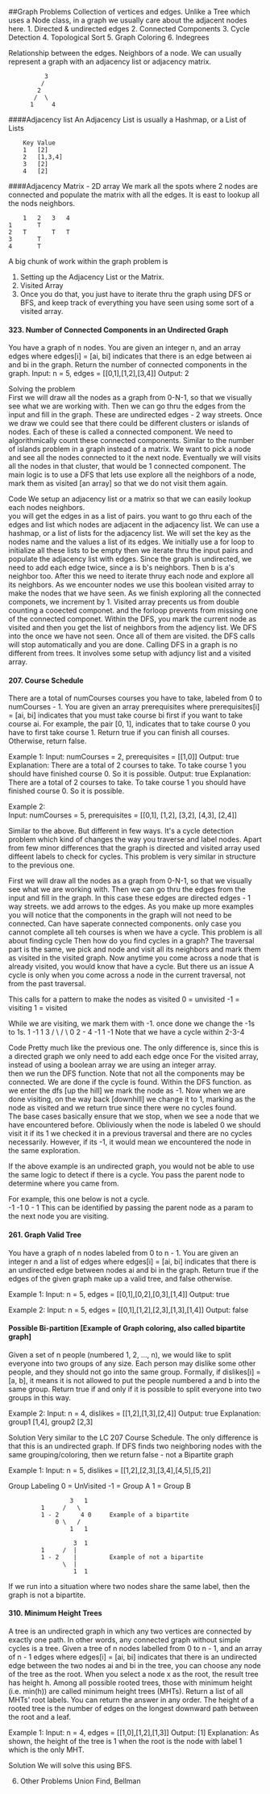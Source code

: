 ##Graph Problems
Collection of vertices and edges. Unlike a Tree which uses a Node class, in a graph we usually care about the adjacent nodes here.
    1. Directed & undirected edges
    2. Connected Components
    3. Cycle Detection
    4. Topological Sort
    5. Graph Coloring
    6. Indegrees

Relationship between the edges. Neighbors of a node. We can usually represent a graph with an adjacency list or adjacency matrix.

              3
             / 
            2
           /  \
          1     4
        
####Adjacency list
   An Adjacency List is usually a Hashmap, or a List of Lists
   
   
        Key Value
        1   [2]
        2   [1,3,4]
        3   [2]
        4   [2]

####Adjacency Matrix - 2D array 
We mark all the spots where 2 nodes are connected and populate the matrix with all the edges. 
It is east to lookup all the nods neighbors.

        1   2   3   4
    1       T
    2   T       T   T
    3       T
    4       T

A big chunk of work within the graph problem is 
1. Setting up the  Adjacency List or the Matrix.
2. Visited Array 
3. Once you do that, you just have to iterate thru the graph using DFS or BFS, and keep track of everything you have seen using some sort of a visited array. 



#### 323. Number of Connected Components in an Undirected Graph
You have a graph of n nodes. You are given an integer n, and an array edges where edges[i] = [ai, bi] indicates that there is an edge between ai and bi in the graph.
Return the number of connected components in the graph.
Input:     n = 5, 
       edges = [[0,1],[1,2],[3,4]]
Output: 2

Solving the problem    
    First we will draw all the nodes as a graph from 0-N-1, so that we visually see what we are working with. 
    Then we can go thru the edges from the input and fill in the graph.
    These are undirected edges - 2 way streets.
    Once we draw we could see that there could be different clusters or islands of nodes.
    Each of these is called a connected component. 
    We need to algorithmically count these connected components. 
    Similar to the number of islands problem in a graph instead of a matrix.
    We want to pick a node and see all the nodes connected to it the next node. 
    Eventually we will visits all the nodes in that cluster, that would be 1 connected component. 
    The main logic is to use a DFS that lets use explore all the neighbors of a node, mark them as visited [an array] so that we do not visit them again.  
     
Code
    We setup an adjacency list or a matrix  so that we can easily lookup each nodes neighbors.  
    you will get the edges in as a list of pairs. you want to go thru each of the edges and list which nodes are adjacent in the adjacency list.
    We can use a hashmap, or a list of lists for the adjacency list.
    We will set the key as the nodes name and the values a list of its edges.
    We initially use a for loop to initialize all these lists to be empty then we iterate thru the input pairs and populate the 
    adjacency list with edges.
    Since the graph is undirected, we need to add each edge twice, since a is b's neighbors. Then b is a's neighbor too.
    After this we need to iterate thruy each node and explore all its neighbors. 
    As we encounter nodes we use this boolean visited array to make the nodes that we have seen.
    As we finish exploring all the connected componets, we increment by 1.
    Visited array precents us from double counting a cooected componet.
    and the forloop prevents from missing one of the connected componet. 
    Within the DFS, you mark the current node as visited and then you get the list of neighbors from the adjency list. 
    We DFS into the once we have not seen. 
    Once all of them are visited. the DFS calls will stop automatically and you are done.
    Calling DFS in a graph is no different from trees. It involves some setup with adjuncy list and a visited array.

#### 207. Course Schedule
There are a total of numCourses courses you have to take, labeled from 0 to numCourses - 1. You are given an array prerequisites where prerequisites[i] = [ai, bi] indicates that you must take course bi first if you want to take course ai.
For example, the pair [0, 1], indicates that to take course 0 you have to first take course 1.
Return true if you can finish all courses. Otherwise, return false.

Example 1:
    Input: numCourses = 2, prerequisites = [[1,0]]
        Output: true
    Explanation: There are a total of 2 courses to take. 
    To take course 1 you should have finished course 0. So it is possible.
        Output: true
    Explanation: There are a total of 2 courses to take. 
    To take course 1 you should have finished course 0. So it is possible.

Example 2:        
Input: numCourses = 5, 
prerequisites = [[0,1], [1,2], [3,2], [4,3], [2,4]]

Similar to the above. But different in few ways. It's a cycle detection problem which kind of changes the way you traverse and label nodes.
Apart from few minor differences that the graph is directed and visited array used diffeent labels to check for cycles. 
This problem is very similar in structure to the previous one. 

First we will draw all the nodes as a graph from 0-N-1, so that we visually see what we are working with. 
Then we can go thru the edges from the input and fill in the graph.
In this case these edges are directed edges - 1 way streets. we add arrows to the edges.
As you make up more examples you will notice that the components in the graph will not need to be connected. 
Can have saperate connected components.
only case you cannot complete all teh courses is when we have a cycle. This problem is all about finding cycle
Then how do you find cycles in a graph?
The traversal part is the same, we pick and node and visit all its neighbors and mark them as visited in the visited graph.
Now anytime you come across a node that is already visited, you would know that have a cycle. But there us an issue
A cycle is only when you come across a node in the current traversal, not from the past traversal.

This calls for a pattern to make the nodes as visited
     0 = unvisited
    -1 = visiting
     1 = visited

While we are visiting, we mark them with -1. once done we change the -1s to 1s.
                1         -1
                1         3
              /   \    /    \ 
            0       2    -   4 -1
            1      -1
Note that we have a cycle within 2-3-4
    
    
Code
Pretty much like the previous one.
The only difference is, since this is a directed graph we only need to add each edge once
For the visited array, instead of using a boolean array we are using an integer array.     
then we run the DFS function. Note that not all the components may be connected.
We are done if the cycle is found. 
Within the DFS function. as we enter the dfs [up the hill] we mark the node as -1.
Now when we are done visiting, on the way back [downhill] we change it to 1, marking as the node as visited and we return true 
since there were no cycles found.    
The base cases basically ensure that we stop, when we see a node that we have encountered before. Obliviously when the node is labeled 0 we should visit it
if its 1 we checked it in a previous traversal and there are no cycles necessarily.
However, if its -1, it would mean we encountered the node in the same exploration.
 
If the above example is an undirected graph, you would not be able to use the same logic to detect if there is a cycle.
You pass the parent node to determine where you came from.

For example, this one below is not a cycle.    
        -1      -1
         0   -   1
This can be identified by passing the parent node as a param to the next node you are visiting.
        
#### 261. Graph Valid Tree
You have a graph of n nodes labeled from 0 to n - 1. You are given an integer n and a list of edges where edges[i] = [ai, bi] indicates that there is an undirected edge between nodes ai and bi in the graph.
Return true if the edges of the given graph make up a valid tree, and false otherwise.

Example 1:
Input: n = 5, edges = [[0,1],[0,2],[0,3],[1,4]]
Output: true

Example 2:
Input: n = 5, edges = [[0,1],[1,2],[2,3],[1,3],[1,4]]
Output: false

#### Possible Bi-partition [Example of Graph coloring, also called bipartite graph]
Given a set of n people (numbered 1, 2, ..., n), we would like to split everyone into two groups of any size.
Each person may dislike some other people, and they should not go into the same group.
Formally, if dislikes[i] = [a, b], it means it is not allowed to put the people numbered a and b into the same group.
Return true if and only if it is possible to split everyone into two groups in this way.

Example 2:
Input: n = 4, dislikes = [[1,2],[1,3],[2,4]]
Output: true
Explanation: group1 [1,4], group2 [2,3]

Solution
    Very similar to the LC 207 Course Schedule. 
    The only difference is that this is an undirected graph. 
    If DFS finds two neighboring nodes with the same grouping/coloring, then we return false - not a Bipartite graph

Example 1:
    Input: n = 5, dislikes = [[1,2],[2,3],[3,4],[4,5],[5,2]]

Group Labeling
   0 = UnVisited
  -1 = Group A
   1 = Group B
                   
                     3   1
             1     /   \
             1 - 2      4 0     Example of a bipartite
                 0 \   /
                     1   1
                    
                      3  1   
             1     /  | 
             1 - 2    |         Example of not a bipartite
                   \  | 
                      1  1
If we run into a situation where two nodes share the same label, then the graph is not a bipartite.
                                 
                        
#### 310. Minimum Height Trees
A tree is an undirected graph in which any two vertices are connected by exactly one path. 
In other words, any connected graph without simple cycles is a tree.
Given a tree of n nodes labelled from 0 to n - 1, and an array of n - 1 edges where edges[i] = [ai, bi] indicates that 
there is an undirected edge between the two nodes ai and bi in the tree, you can choose any node of the tree as the root. 
When you select a node x as the root, the result tree has height h. 
Among all possible rooted trees, those with minimum height (i.e. min(h)) are called minimum height trees (MHTs).
Return a list of all MHTs' root labels. 
You can return the answer in any order.
The height of a rooted tree is the number of edges on the longest downward path between the root and a leaf.

Example 1:
    Input: n = 4, edges = [[1,0],[1,2],[1,3]]
    Output: [1]
    Explanation: As shown, the height of the tree is 1 when the root is the node with label 1 which is the only MHT.

Solution
    We will solve this using BFS.
    

6. Other Problems 
    Union Find, 
    Bellman
